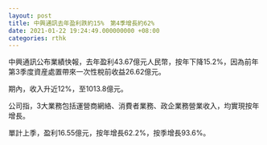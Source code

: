 ```yaml
---
layout: post
title: 中興通訊去年盈利跌約15%　第4季增長約62%
date: 2021-01-22 19:24:49.000000000 +08:00
categories: rthk
---
```


中興通訊公布業績快報，去年盈利43.67億元人民幣，按年下降15.2%，因為前年第3季度資産處置帶來一次性稅前收益26.62億元。

期內，收入升近12%，至1013.8億元。

公司指，3大業務包括運營商網絡、消費者業務、政企業務營業收入，均實現按年增長。

單計上季，盈利16.55億元，按年增長62.2%，按季增長93.6%。
